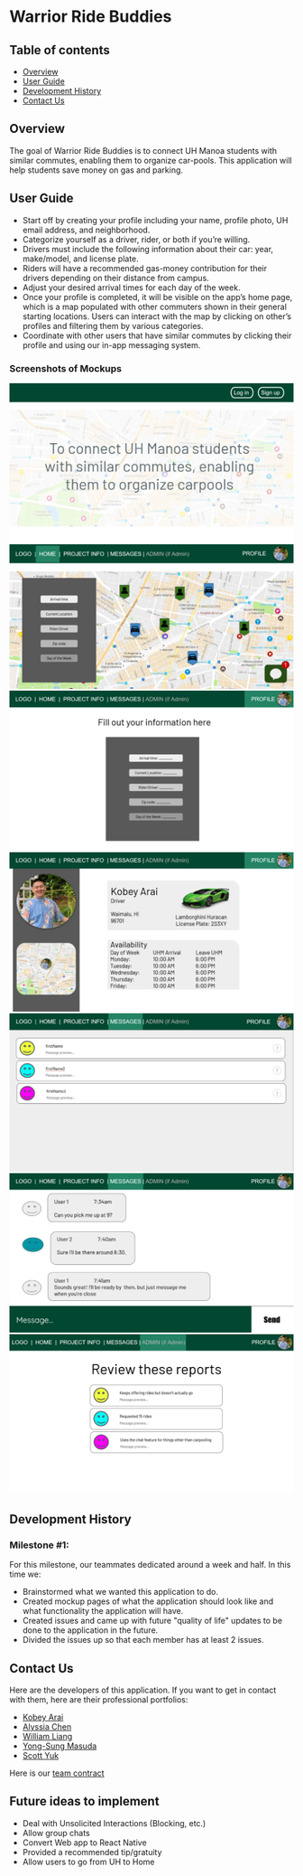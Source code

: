 # Warrior Ride Buddies
## Table of contents

* [Overview](#overview)
* [User Guide](#user-guide)
* [Development History](#development-history)
* [Contact Us](#contact-us)

## Overview
The goal of Warrior Ride Buddies is to connect UH Manoa students with similar commutes, enabling them to organize car-pools. 
This application will help students save money on gas and parking.

## User Guide
- Start off by creating your profile including your name, profile photo, UH email address, and neighborhood.
- Categorize yourself as a driver, rider, or both if you’re willing.
- Drivers must include the following information about their car: year, make/model, and license plate.
- Riders will have a recommended gas-money contribution for their drivers depending on their distance from campus.
- Adjust your desired arrival times for each day of the week.
- Once your profile is completed, it will be visible on the app’s home page, which is a map populated with other commuters shown in their general starting locations. Users can interact with the map by clicking on other’s profiles and filtering them by various categories.
- Coordinate with other users that have similar commutes by clicking their profile and using our in-app messaging system.

### Screenshots of Mockups
<img src="images/LandingPage.png">
<img src="images/HomePage.png">
<img src="images/EditProfilePage.png">
<img src="images/ProfilePage.png">
<img src="images/InboxPage.png">
<img src="images/ConversationPage.png">
<img src="images/AdminPage.png">

## Development History
### Milestone #1:
For this milestone, our teammates dedicated around a week and half. In this time we:
* Brainstormed what we wanted this application to do.
* Created mockup pages of what the application should look like and what functionality the application will have.
* Created issues and came up with future "quality of life" updates to be done to the application in the future.
* Divided the issues up so that each member has at least 2 issues.

## Contact Us
Here are the developers of this application. If you want to get in contact with them, here are their professional portfolios:
* [Kobey Arai](https://kobeyarai808.github.io/)
* [Alyssia Chen](https://alyssia-chen.github.io/)
* [William Liang](https://william-liang808.github.io/)
* [Yong-Sung Masuda](https://yongsungm.github.io/)
* [Scott Yuk](https://scott-yuk.github.io/)

Here is our [team contract](https://docs.google.com/document/d/1JwVIlZwdnLveOPWr_WfwH-5iD-kGBiF5fv1-mwz5sEc/edit?usp=sharing)

## Future ideas to implement
* Deal with Unsolicited Interactions (Blocking, etc.)
* Allow group chats
* Convert Web app to React Native
* Provided a recommended tip/gratuity
* Allow users to go from UH to Home

